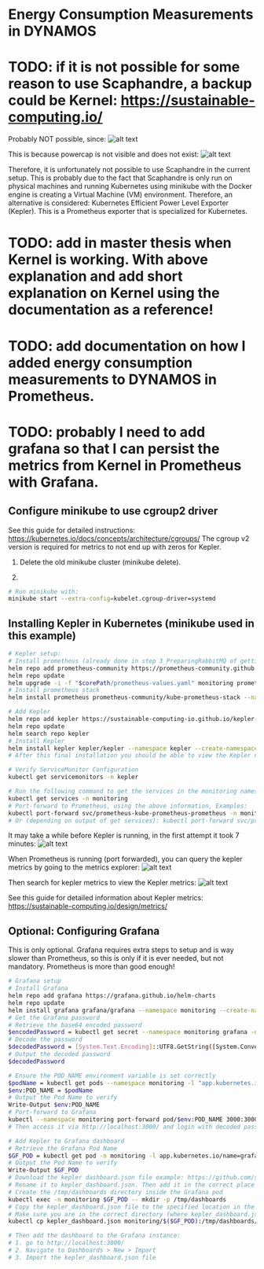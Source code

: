 # Energy Consumption Measurements in DYNAMOS

# TODO: if it is not possible for some reason to use Scaphandre, a backup could be Kernel: https://sustainable-computing.io/
Probably NOT possible, since:
![alt text](./assets/ScaphandreMinikubePowercapError.png)

This is because powercap is not visible and does not exist:
![alt text](./assets/MinikubeSSHPowercapNotExists.png)

Therefore, it is unfortunately not possible to use Scaphandre in the current setup. This is probably due to the fact that Scaphandre is only run on physical machines and running Kubernetes using minikube with the Docker engine is creating a Virtual Machine (VM) environment. Therefore, an alternative is considered: Kubernetes Efficient Power Level Exporter (Kepler). This is a Prometheus exporter that is specialized for Kubernetes.
# TODO: add in master thesis when Kernel is working. With above explanation and add short explanation on Kernel using the documentation as a reference!
# TODO: add documentation on how I added energy consumption measurements to DYNAMOS in Prometheus.
# TODO: probably I need to add grafana so that I can persist the metrics from Kernel in Prometheus with Grafana.

## Configure minikube to use cgroup2 driver
See this guide for detailed instructions: https://kubernetes.io/docs/concepts/architecture/cgroups/
The cgroup v2 version is required for metrics to not end up with zeros for Kepler.

1. Delete the old minikube cluster (minikube delete).

2. 
```sh
# Run minikube with:
minikube start --extra-config=kubelet.cgroup-driver=systemd
```

## Installing Kepler in Kubernetes (minikube used in this example)
```sh
# Kepler setup:
# Install prometheus (already done in step 3_PreparingRabbitMQ of getting started, but to make sure do it again)
helm repo add prometheus-community https://prometheus-community.github.io/helm-charts
helm repo update
helm upgrade -i -f "$corePath/prometheus-values.yaml" monitoring prometheus-community/prometheus
# Install prometheus stack
helm install prometheus prometheus-community/kube-prometheus-stack --namespace monitoring --create-namespace --wait

# Add Kepler
helm repo add kepler https://sustainable-computing-io.github.io/kepler-helm-chart
helm repo update
helm search repo kepler
# Install Kepler
helm install kepler kepler/kepler --namespace kepler --create-namespace --set serviceMonitor.enabled=true --set serviceMonitor.labels.release=prometheus 
# After this final installation you should be able to view the Kepler namespace in minikube dashboard

# Verify ServiceMonitor Configuration
kubectl get servicemonitors -n kepler

# Run the following command to get the services in the monitoring namespace
kubectl get services -n monitoring
# Port-forward to Prometheus, using the above information, Examples:
kubectl port-forward svc/prometheus-kube-prometheus-prometheus -n monitoring 9090:9090
# Or (depending on output of get services): kubectl port-forward svc/prometheus-server -n monitoring 9090:9090
```

It may take a while before Kepler is running, in the first attempt it took 7 minutes:
![alt text](./assets/KeplerPodRunningMinikubeDashboard.png)

When Prometheus is running (port forwarded), you can query the kepler metrics by going to the metrics explorer:
![alt text](./assets/KeplerMetricsExplorer.png)

Then search for kepler metrics to view the Kepler metrics:
![alt text](./assets/KeplerMetrics.png)

See this guide for detailed information about Kepler metrics: https://sustainable-computing.io/design/metrics/

## Optional: Configuring Grafana
This is only optional. Grafana requires extra steps to setup and is way slower than Prometheus, so this is only if it is ever needed, but not mandatory. Prometheus is more than good enough!
```sh
# Grafana setup
# Install Grafana
helm repo add grafana https://grafana.github.io/helm-charts
helm repo update
helm install grafana grafana/grafana --namespace monitoring --create-namespace
# Get the Grafana password
# Retrieve the base64 encoded password
$encodedPassword = kubectl get secret --namespace monitoring grafana -o jsonpath="{.data.admin-password}"
# Decode the password
$decodedPassword = [System.Text.Encoding]::UTF8.GetString([System.Convert]::FromBase64String($encodedPassword))
# Output the decoded password
$decodedPassword

# Ensure the POD_NAME environment variable is set correctly
$podName = kubectl get pods --namespace monitoring -l "app.kubernetes.io/name=grafana,app.kubernetes.io/instance=grafana" -o jsonpath="{.items[0].metadata.name}"
$env:POD_NAME = $podName
# Output the Pod Name to verify
Write-Output $env:POD_NAME
# Port-forward to Grafana
kubectl --namespace monitoring port-forward pod/$env:POD_NAME 3000:3000
# Then access it via http://localhost:3000/ and login with decoded password and 'admin' as username. This can take a while before login.

# Add Kepler to Grafana dashboard
# Retrieve the Grafana Pod Name
$GF_POD = kubectl get pod -n monitoring -l app.kubernetes.io/name=grafana -o jsonpath="{.items[0].metadata.name}"
# Output the Pod Name to verify
Write-Output $GF_POD
# Download the kepler dashboard.json file example: https://github.com/sustainable-computing-io/kepler/blob/main/grafana-dashboards/Kepler-Exporter-PromRules.json
# Rename it to kepler_dashboard.json. Then add it in the correct place and export the path: C:\Users\cpoet\IdeaProjects\EnergyEfficiency_DYNAMOS\energy-efficiency\kepler_dashboard.json
# Create the /tmp/dashboards directory inside the Grafana pod
kubectl exec -n monitoring $GF_POD -- mkdir -p /tmp/dashboards
# Copy the kepler_dashboard.json file to the specified location in the Grafana pod
# Make sure you are in the correct directory (where kepler_dashboard.json is loacted, e.g. cd .\energy-efficiency\)
kubectl cp kepler_dashboard.json monitoring/$($GF_POD):/tmp/dashboards/kepler_dashboard.json

# Then add the dashboard to the Grafana instance: 
# 1. go to http://localhost:3000/
# 2. Navigate to Dashboards > New > Import
# 3. Import the kepler_dashboard.json file
``` 



<!-- ## Installing scaphandre in Kubernetes cluster
```sh
# Create a new folder/project and open it in VSC.

# Clone the git repository in the new project
git clone https://github.com/hubblo-org/scaphandre

# Go to the scaphandre folder
cd scaphandre

# Install scaphandre in the Kubernetes cluster using helm
helm install scaphandre helm/scaphandre --namespace monitoring
# Or: move the scaphandre folder into the charts folder and then run
helm install scaphandre --namespace monitoring

# Verify installation
helm list
``` 

TODO: prometheus-values.yaml file needs to be configured to add scaphandre?
C:\Users\cpoet\IdeaProjects\EnergyEfficiency_DYNAMOS\charts\core\prometheus-values.yaml
Add this?
```yaml
- job_name: 'scaphandre'
    scrape_interval: 10s
    kubernetes_sd_configs:
    - role: endpoints
      namespaces:
        names:
        - monitoring
    relabel_configs:
    - source_labels: [__meta_kubernetes_service_label_app]
      action: keep
      regex: scaphandre
```
-->